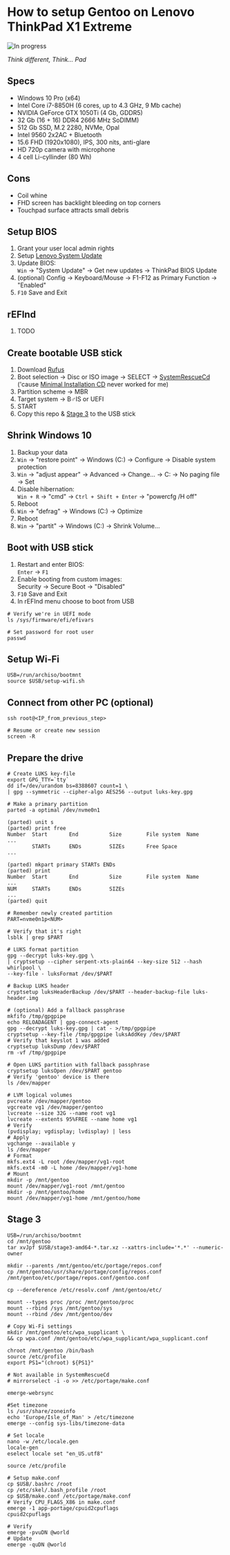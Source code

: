 # How to setup Gentoo on Lenovo ThinkPad X1 Extreme

![In progress](https://img.shields.io/badge/-In%20progress-red)

*Think different, Think… Pad*

## Specs

- Windows 10 Pro (x64)
- Intel Core i7-8850H (6 cores, up to 4.3 GHz, 9 Mb cache)
- NVIDIA GeForce GTX 1050Ti (4 Gb, GDDR5)
- 32 Gb (16 + 16) DDR4 2666 MHz SoDIMM)
- 512 Gb SSD, M.2 2280, NVMe, Opal
- Intel 9560 2x2AC + Bluetooth
- 15.6 FHD (1920x1080), IPS, 300 nits, anti-glare
- HD 720p camera with microphone
- 4 cell Li-cyllinder (80 Wh)

## Cons

- Coil whine
- FHD screen has backlight bleeding on top corners
- Touchpad surface attracts small debris

## Setup BIOS

1. Grant your user local admin rights
1. Setup [Lenovo System Update](https://support.lenovo.com/lv/en/downloads/ds012808)
1. Update BIOS:  
   `Win` → "System Update" → Get new updates → ThinkPad BIOS Update
1. (optional) Config → Keyboard/Mouse → F1-F12 as Primary Function → "Enabled"
1. `F10` Save and Exit

## rEFInd

1. TODO

## Create bootable USB stick

1. Download [Rufus](https://rufus.ie)
1. Boot selection → Disc or ISO image → SELECT → [SystemRescueCd](
   http://www.system-rescue-cd.org/Download)
   ('cause [Minimal Installation CD](https://www.gentoo.org/downloads)
   never worked for me)
1. Partition scheme → MBR
1. Target system → B♂IS or UEFI
1. START
1. Copy this repo & [Stage 3](https://www.gentoo.org/downloads) to the USB stick

## Shrink Windows 10

1. Backup your data
1. `Win` → "restore point" → Windows (C:) → Configure → Disable system
   protection
1. `Win` → "adjust appear" → Advanced → Change… → C: → No paging file → Set
1. Disable hibernation:  
   `Win + R` → "cmd" → `Ctrl + Shift + Enter` → "powercfg /H off"
1. Reboot
1. `Win` → "defrag" → Windows (C:) → Optimize
1. Reboot
1. `Win` → "partit" → Windows (C:) → Shrink Volume…

## Boot with USB stick

1. Restart and enter BIOS:  
   `Enter` → `F1`
1. Enable booting from custom images:  
   Security → Secure Boot → "Disabled"
1. `F10` Save and Exit
1. In rEFInd menu choose to boot from USB

```
# Verify we're in UEFI mode
ls /sys/firmware/efi/efivars

# Set password for root user
passwd
```

## Setup Wi-Fi

```
USB=/run/archiso/bootmnt
source $USB/setup-wifi.sh
```

## Connect from other PC (optional)

```
ssh root@<IP_from_previous_step>

# Resume or create new session
screen -R
```

## Prepare the drive

```
# Create LUKS key-file
export GPG_TTY=`tty`
dd if=/dev/urandom bs=8388607 count=1 \
| gpg --symmetric --cipher-algo AES256 --output luks-key.gpg

# Make a primary partition
parted -a optimal /dev/nvme0n1

(parted) unit s
(parted) print free
Number  Start       End          Size        File system  Name
...
        STARTs      ENDs         SIZEs       Free Space
...

(parted) mkpart primary STARTs ENDs
(parted) print
Number  Start       End          Size        File system  Name
...
NUM     STARTs      ENDs         SIZEs
...
(parted) quit

# Remember newly created partition
PART=nvme0n1p<NUM>

# Verify that it's right
lsblk | grep $PART

# LUKS format partition
gpg --decrypt luks-key.gpg \
| cryptsetup --cipher serpent-xts-plain64 --key-size 512 --hash whirlpool \
--key-file - luksFormat /dev/$PART

# Backup LUKS header
cryptsetup luksHeaderBackup /dev/$PART --header-backup-file luks-header.img

# (optional) Add a fallback passphrase
mkfifo /tmp/gpgpipe
echo RELOADAGENT | gpg-connect-agent
gpg --decrypt luks-key.gpg | cat - >/tmp/gpgpipe
cryptsetup --key-file /tmp/gpgpipe luksAddKey /dev/$PART
# Verify that keyslot 1 was added
cryptsetup luksDump /dev/$PART
rm -vf /tmp/gpgpipe

# Open LUKS partition with fallback passphrase
cryptsetup luksOpen /dev/$PART gentoo
# Verify 'gentoo' device is there
ls /dev/mapper

# LVM logical volumes
pvcreate /dev/mapper/gentoo
vgcreate vg1 /dev/mapper/gentoo
lvcreate --size 32G --name root vg1
lvcreate --extents 95%FREE --name home vg1
# Verify
(pvdisplay; vgdisplay; lvdisplay) | less
# Apply
vgchange --available y
ls /dev/mapper
# Format
mkfs.ext4 -L root /dev/mapper/vg1-root
mkfs.ext4 -m0 -L home /dev/mapper/vg1-home
# Mount
mkdir -p /mnt/gentoo
mount /dev/mapper/vg1-root /mnt/gentoo
mkdir -p /mnt/gentoo/home
mount /dev/mapper/vg1-home /mnt/gentoo/home
```

## Stage 3

```
USB=/run/archiso/bootmnt
cd /mnt/gentoo
tar xvJpf $USB/stage3-amd64-*.tar.xz --xattrs-include='*.*' --numeric-owner

mkdir --parents /mnt/gentoo/etc/portage/repos.conf
cp /mnt/gentoo/usr/share/portage/config/repos.conf /mnt/gentoo/etc/portage/repos.conf/gentoo.conf

cp --dereference /etc/resolv.conf /mnt/gentoo/etc/

mount --types proc /proc /mnt/gentoo/proc
mount --rbind /sys /mnt/gentoo/sys
mount --rbind /dev /mnt/gentoo/dev

# Copy Wi-Fi settings
mkdir /mnt/gentoo/etc/wpa_supplicant \
&& cp wpa.conf /mnt/gentoo/etc/wpa_supplicant/wpa_supplicant.conf

chroot /mnt/gentoo /bin/bash
source /etc/profile
export PS1="(chroot) ${PS1}"

# Not available in SystemRescueCd
# mirrorselect -i -o >> /etc/portage/make.conf

emerge-webrsync

#Set timezone
ls /usr/share/zoneinfo
echo 'Europe/Isle_of_Man' > /etc/timezone
emerge --config sys-libs/timezone-data

# Set locale
nano -w /etc/locale.gen
locale-gen
eselect locale set "en_US.utf8"

source /etc/profile

# Setup make.conf
cp $USB/.bashrc /root
cp /etc/skel/.bash_profile /root
cp $USB/make.conf /etc/portage/make.conf
# Verify CPU_FLAGS_X86 in make.conf
emerge -1 app-portage/cpuid2cpuflags
cpuid2cpuflags

# Verify
emerge -pvuDN @world
# Update
emerge -quDN @world
```
